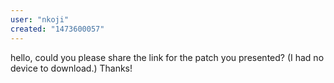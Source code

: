 ```yaml
---
user: "nkoji"
created: "1473600057"
---
```


hello, could you please share the link for the patch you presented? (I had no device to download.) Thanks!
